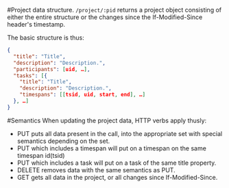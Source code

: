 #Project data structure.
`/project/:pid` returns a project object consisting of either the entire structure or the changes since the If-Modified-Since header's timestamp.

The basic structure is thus:
```json
{
  "title": "Title",
  "description": "Description.",
  "participants": [uid, …],
  "tasks": [{
    "title": "Title",
    "description": "Description.",
    "timespans": [[tsid, uid, start, end], …]
  }, …]
}
```

#Semantics
When updating the project data, HTTP verbs apply thusly:
 - PUT puts all data present in the call, into the appropriate set with special semantics depending on the set.
  - PUT which includes a timespan will put on a timespan on the same timespan id(tsid)
  - PUT which includes a task will put on a task of the same title property.
 - DELETE removes data with the same semantics as PUT.
 - GET gets all data in the project, or all changes since If-Modified-Since.
